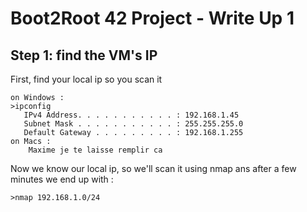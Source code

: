 # Boot2Root 42 Project - Write Up 1

## Step 1: find the VM's IP

First, find your local ip so you scan it

```
on Windows :
>ipconfig
   IPv4 Address. . . . . . . . . . . : 192.168.1.45
   Subnet Mask . . . . . . . . . . . : 255.255.255.0
   Default Gateway . . . . . . . . . : 192.168.1.255
on Macs :
    Maxime je te laisse remplir ca
```

Now we know our local ip, so we'll scan it using nmap ans after a few minutes we end up with :

```
>nmap 192.168.1.0/24
```